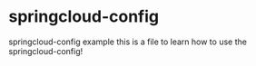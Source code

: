 # springcloud-config
springcloud-config example
this is a file to learn how to use the springcloud-config!
